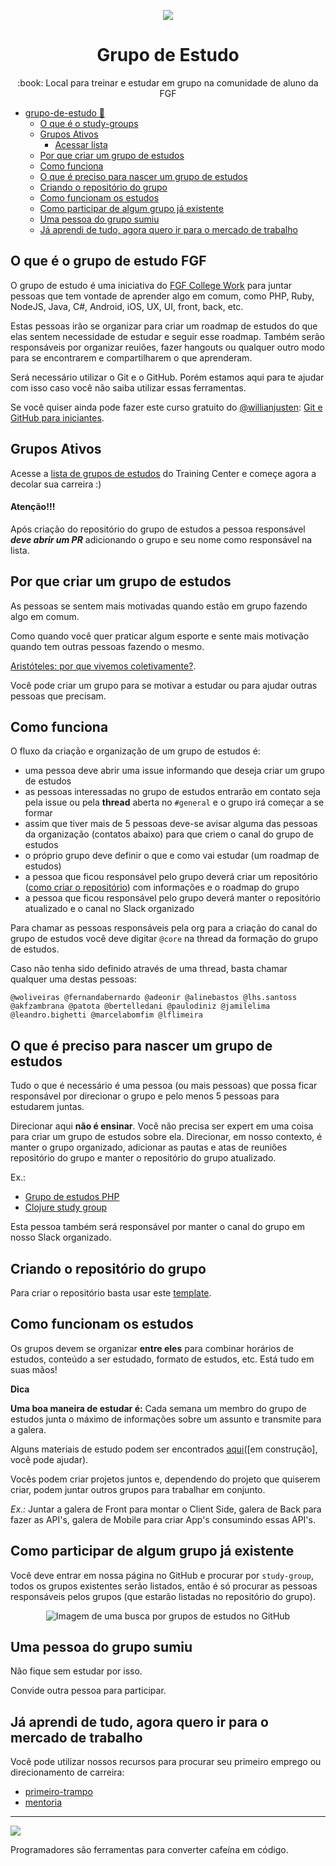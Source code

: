
<p align="center">
<img src="http://www.fgf.edu.br/wp-content/themes/fgf-28-05-2013_RESPONSIVO/images/fgf-faculdade-integrada-da-grande-fortaleza.png">
</p>
<h1 align="center">Grupo de Estudo</h1>
<p align="center">:book: Local para treinar e estudar em grupo na comunidade de aluno da FGF</p>


<!-- TOC depthFrom:1 depthTo:6 withLinks:1 updateOnSave:0 orderedList:0 -->

- [grupo-de-estudo 📖](#grupo-de-estudo)
	- [O que é o study-groups](#o-que-e-o-grupo-de-estudo-fgf)
	- [Grupos Ativos](#grupos-ativos)
	    - [Acessar lista]()
	- [Por que criar um grupo de estudos](#por-que-criar-um-grupo-de-estudos)
	- [Como funciona](#como-funciona)
	- [O que é preciso para nascer um grupo de estudos](#o-que-é-preciso-para-nascer-um-grupo-de-estudos)
	- [Criando o repositório do grupo](#criando-o-repositório-do-grupo)
	- [Como funcionam os estudos](#como-funcionam-os-estudos)
	- [Como participar de algum grupo já existente](#como-participar-de-algum-grupo-já-existente)
	- [Uma pessoa do grupo sumiu](#uma-pessoa-do-grupo-sumiu)
	- [Já aprendi de tudo, agora quero ir para o mercado de trabalho](#já-aprendi-de-tudo-agora-quero-ir-para-o-mercado-de-trabalho)

<!-- /TOC -->

## O que é o grupo de estudo FGF

O grupo de estudo é uma iniciativa do [FGF College Work]() para juntar pessoas que tem vontade de aprender algo em comum, como PHP, Ruby, NodeJS, Java, C#, Android, iOS, UX, UI, front, back, etc.

Estas pessoas irão se organizar para criar um roadmap de estudos do que elas sentem necessidade de estudar e seguir esse roadmap. Também serão responsáveis por organizar reuiões, fazer hangouts ou qualquer outro modo para se encontrarem e compartilharem o que aprenderam.

Será necessário utilizar o Git e o GitHub. Porém estamos aqui para te ajudar com isso caso você não saiba utilizar essas ferramentas.

Se você quiser ainda pode fazer este curso gratuito do [@willianjusten](https://github.com/willianjusten): [Git e GitHub para iniciantes](https://www.udemy.com/git-e-github-para-iniciantes/).

## Grupos Ativos

Acesse  a [lista de grupos de estudos]() do Training Center e começe agora a decolar sua carreira :)

#### Atenção!!!

Após criação do repositório do grupo de estudos a pessoa responsável ***deve abrir um PR*** adicionando o grupo e seu nome como responsável na lista.

## Por que criar um grupo de estudos

As pessoas se sentem mais motivadas quando estão em grupo fazendo algo em comum.

Como quando você quer praticar algum esporte e sente mais motivação quando tem outras pessoas fazendo o mesmo.

[Aristóteles: por que vivemos coletivamente?](http://www.tribunapr.com.br/noticias/aristoteles-por-que-vivemos-coletivamente/).

Você pode criar um grupo para se motivar a estudar ou para ajudar outras pessoas que precisam.

## Como funciona

O fluxo da criação e organização de um grupo de estudos é:

- uma pessoa deve abrir uma issue informando que deseja criar um grupo de estudos
- as pessoas interessadas no grupo de estudos entrarão em contato seja pela issue ou pela **thread** aberta no `#general` e o grupo irá começar a se formar
- assim que tiver mais de 5 pessoas deve-se avisar alguma das pessoas da organização (contatos abaixo) para que criem o canal do grupo de estudos
- o próprio grupo deve definir o que e como vai estudar (um roadmap de estudos)
- a pessoa que ficou responsável pelo grupo deverá criar um repositório ([como criar o repositório](https://github.com/training-center/study-groups#criando-o-repositório-do-grupo)) com informações e o roadmap do grupo
- a pessoa que ficou responsável pelo grupo deverá manter o repositório atualizado e o canal no Slack organizado

Para chamar as pessoas responsáveis pela org para a criação do canal do grupo de estudos você deve digitar `@core` na thread da formação do grupo de estudos.

Caso não tenha sido definido através de uma thread, basta chamar qualquer uma destas pessoas:

`@woliveiras @fernandabernardo @adeonir @alinebastos @lhs.santoss @akfzambrana @patota @bertelledani @paulodiniz @jamilelima @leandro.bighetti @marcelabomfim @lflimeira`

## O que é preciso para nascer um grupo de estudos

Tudo o que é necessário é uma pessoa (ou mais pessoas) que possa ficar responsável por direcionar o grupo e pelo menos 5 pessoas para estudarem juntas.

Direcionar aqui **não é ensinar**. Você não precisa ser expert em uma coisa para criar um grupo de estudos sobre ela. Direcionar, em nosso contexto, é manter o grupo organizado, adicionar as pautas e atas de reuniões repositório do grupo e manter o repositório do grupo atualizado.

Ex.:

- [Grupo de estudos PHP](https://github.com/FGF-College-Work/php-grupo-de-estudo)
- [Clojure study group]()

Esta pessoa também será responsável por manter o canal do grupo em nosso Slack organizado.

## Criando o repositório do grupo

Para criar o repositório basta usar este [template](https://github.com/FGF-College-Work/template-grupo-de-estudo).

## Como funcionam os estudos

Os grupos devem se organizar **entre eles** para combinar horários de estudos, conteúdo a ser estudado, formato de estudos, etc. Está tudo em suas mãos!

**Dica**

**Uma boa maneira de estudar é:** Cada semana um membro do grupo de estudos junta o máximo de informações sobre um assunto e transmite para a galera.

Alguns materiais de estudo podem ser encontrados [aqui](github/material-de-apoio.md)([em construção], você pode ajudar).

Vocês podem criar projetos juntos e, dependendo do projeto que quiserem criar, podem juntar outros grupos para trabalhar em conjunto.

*Ex.:* Juntar a galera de Front para montar o Client Side, galera de Back para fazer as API's, galera de Mobile para criar App's consumindo essas API's.

## Como participar de algum grupo já existente

Você deve entrar em nossa página no GitHub e procurar por `study-group`, todos os grupos existentes serão listados, então é só procurar as pessoas responsáveis pelos grupos (que estarão listadas no repositório do grupo).

<p align="center">
  <img src="assets/pesquisa-pelos-grupos-de-estudos.png" alt="Imagem de uma busca por grupos de estudos no GitHub">
</p>

## Uma pessoa do grupo sumiu

Não fique sem estudar por isso.

Convide outra pessoa para participar.

## Já aprendi de tudo, agora quero ir para o mercado de trabalho

Você pode utilizar nossos recursos para procurar seu primeiro emprego ou direcionamento de carreira:

- [primeiro-trampo]()
- [mentoria]()

---


![](https://cdn.mensagenscomamor.com/content/images/m000140088.jpg?v=0&w=310&h=144)

Programadores são ferramentas para converter cafeína em código.



